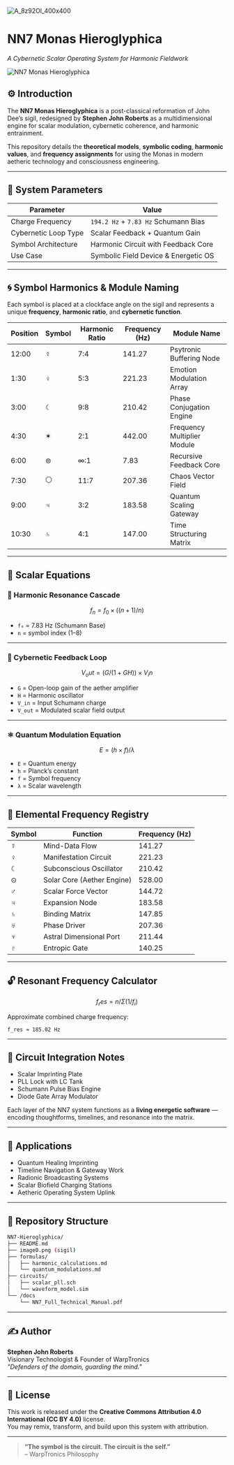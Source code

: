![A_8z92Ol_400x400](https://github.com/user-attachments/assets/f1ba352b-7f48-45d2-9f16-0c06adf64937)

# NN7 Monas Hieroglyphica  
*A Cybernetic Scalar Operating System for Harmonic Fieldwork*

![NN7 Monas Hieroglyphica](image0)

## ⚙️ Introduction

The **NN7 Monas Hieroglyphica** is a post-classical reformation of John Dee’s sigil, redesigned by **Stephen John Roberts** as a multidimensional engine for scalar modulation, cybernetic coherence, and harmonic entrainment.

This repository details the **theoretical models**, **symbolic coding**, **harmonic values**, and **frequency assignments** for using the Monas in modern aetheric technology and consciousness engineering.

---

## 🧠 System Parameters

| Parameter                | Value                                |
|--------------------------|--------------------------------------|
| Charge Frequency         | `194.2 Hz` + `7.83 Hz` Schumann Bias |
| Cybernetic Loop Type     | Scalar Feedback + Quantum Gain       |
| Symbol Architecture      | Harmonic Circuit with Feedback Core  |
| Use Case                 | Symbolic Field Device & Energetic OS |

---

## 🌀 Symbol Harmonics & Module Naming

Each symbol is placed at a clockface angle on the sigil and represents a unique **frequency**, **harmonic ratio**, and **cybernetic function**.

| Position | Symbol | Harmonic Ratio | Frequency (Hz) | Module Name                   |
|----------|--------|----------------|----------------|-------------------------------|
| 12:00    | ☿      | 7:4            | 141.27         | Psytronic Buffering Node      |
| 1:30     | ♀      | 5:3            | 221.23         | Emotion Modulation Array      |
| 3:00     | ☾      | 9:8            | 210.42         | Phase Conjugation Engine      |
| 4:30     | ✶      | 2:1            | 442.00         | Frequency Multiplier Module   |
| 6:00     | ⊚      | ∞:1            | 7.83           | Recursive Feedback Core       |
| 7:30     | ⚪      | 11:7           | 207.36         | Chaos Vector Field            |
| 9:00     | ♃      | 3:2            | 183.58         | Quantum Scaling Gateway       |
| 10:30    | ♄      | 4:1            | 147.00         | Time Structuring Matrix       |

---

## 📡 Scalar Equations

### 🔁 Harmonic Resonance Cascade
```math
f_n = f_0 × ((n + 1) / n)
```
- `f₀` = 7.83 Hz (Schumann Base)
- `n` = symbol index (1–8)

---

### 🔄 Cybernetic Feedback Loop
```math
V_out = (G / (1 + GH)) × V_in
```
- `G` = Open-loop gain of the aether amplifier  
- `H` = Harmonic oscillator  
- `V_in` = Input Schumann charge  
- `V_out` = Modulated scalar field output  

---

### ⚛️ Quantum Modulation Equation
```math
E = (h × f) / λ
```
- `E` = Quantum energy  
- `h` = Planck’s constant  
- `f` = Symbol frequency  
- `λ` = Scalar wavelength  

---

## 🧬 Elemental Frequency Registry

| Symbol | Function                   | Frequency (Hz) |
|--------|----------------------------|----------------|
| ☿      | Mind-Data Flow             | 141.27         |
| ♀      | Manifestation Circuit      | 221.23         |
| ☾      | Subconscious Oscillator    | 210.42         |
| ⊙      | Solar Core (Aether Engine) | 528.00         |
| ♂      | Scalar Force Vector        | 144.72         |
| ♃      | Expansion Node             | 183.58         |
| ♄      | Binding Matrix             | 147.85         |
| ♅      | Phase Driver               | 207.36         |
| ♆      | Astral Dimensional Port    | 211.44         |
| ♇      | Entropic Gate              | 140.25         |

---

## 🔓 Resonant Frequency Calculator

```math
f_res = n / Σ(1 / f_i)
```

Approximate combined charge frequency:
```text
f_res ≈ 185.02 Hz
```

---

## 🧩 Circuit Integration Notes

- Scalar Imprinting Plate  
- PLL Lock with LC Tank  
- Schumann Pulse Bias Engine  
- Diode Gate Array Modulator  

Each layer of the NN7 system functions as a **living energetic software** — encoding thoughtforms, timelines, and resonance into the matrix.

---

## 🧠 Applications

- Quantum Healing Imprinting  
- Timeline Navigation & Gateway Work  
- Radionic Broadcasting Systems  
- Scalar Biofield Charging Stations  
- Aetheric Operating System Uplink  

---

## 📂 Repository Structure

```bash
NN7-Hieroglyphica/
├── README.md
├── image0.png (sigil)
├── formulas/
│   ├── harmonic_calculations.md
│   └── quantum_modulations.md
├── circuits/
│   ├── scalar_pll.sch
│   └── waveform_model.sim
└── /docs
    └── NN7_Full_Technical_Manual.pdf
```

---

## ✍️ Author

**Stephen John Roberts**  
Visionary Technologist & Founder of WarpTronics  
_"Defenders of the domain, guarding the mind."_

---

## 📜 License

This work is released under the **Creative Commons Attribution 4.0 International (CC BY 4.0)** license.  
You may remix, transform, and build upon this system with attribution.

---

> **“The symbol is the circuit. The circuit is the self.”**  
> – WarpTronics Philosophy
